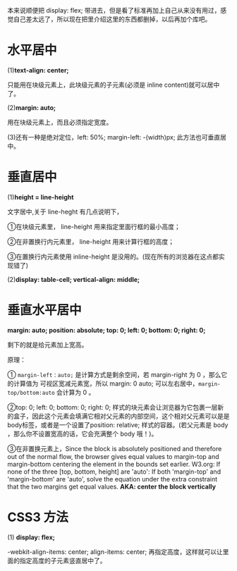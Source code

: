 本来说顺便把 display: flex; 带进去，但是看了标准再加上自己从来没有用过，感觉自己差太远了，所以现在把里介绍这里的东西都删掉，以后再加个库吧。

# 水平居中 #

(1)<b>text-align: center;</b>

只能用在块级元素上，此块级元素的子元素(必须是 inline content)就可以居中了。

(2)<b>margin: auto;</b>

用在块级元素上，而且必须指定宽度。

(3)还有一种是绝对定位，left: 50%; margin-left: -(width)px; 此方法也可垂直居中。

# 垂直居中 #

(1)<b>height = line-height</b>

文字居中,关于 line-heght 有几点说明下，

①在块级元素里， line-height 用来指定里面行框的最小高度；

②在非置换行内元素里， line-height 用来计算行框的高度；

③在置换行内元素使用 inline-height 是没用的。(现在所有的浏览器在这点都实现错了)

(2)<b>display: table-cell; vertical-align: middle;</b>

# 垂直水平居中 #

<b>margin: auto;  position: absolute; top: 0; left: 0; bottom: 0; right: 0;</b>

剩下的就是给元素加上宽高。

原理：

① <code>margin-left：auto;</code> 是计算方式是剩余空间，若 margin-right 为 0 ，那么它的计算值为 可视区宽减元素宽，所以 margin: 0 auto; 可以左右居中，<code>margin-top/bottom:auto</code> 会计算为 0 。

②top: 0; left: 0; bottom: 0; right: 0; 样式的块元素会让浏览器为它包裹一层新的盒子，因此这个元素会填满它相对父元素的内部空间，这个相对父元素可以是是body标签，或者是一个设置了position: relative; 样式的容器。(若父元素是 body ，那么你不设置宽高的话，它会充满整个 body 哦！)。

③在非置换元素上，Since the block is absolutely positioned and therefore out of the normal flow, the browser gives equal values to margin-top and margin-bottom centering the element in the bounds set earlier.
W3.org: If none of the three [top, bottom, height] are 'auto': If both 'margin-top' and 'margin-bottom' are 'auto', solve the equation under the extra constraint that the two margins get equal values. <b>AKA: center the block vertically</b>

# CSS3 方法 #

(1) <b>display: flex;</b>

-webkit-align-items: center; align-items: center; 再指定高度，这样就可以让里面的指定高度的子元素竖直居中了。
